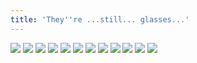 ```yaml
---
title: 'They''re ...still... glasses...'
---
```


![](images/ribald-youth/part-27/pg312.jpg)
![](images/ribald-youth/part-27/pg313.jpg)
![](images/ribald-youth/part-27/pg314.jpg)
![](images/ribald-youth/part-27/pg315.jpg)
![](images/ribald-youth/part-27/pg316.jpg)
![](images/ribald-youth/part-27/pg317.jpg)
![](images/ribald-youth/part-27/pg318.jpg)
![](images/ribald-youth/part-27/pg319.jpg)
![](images/ribald-youth/part-27/pg320.jpg)
![](images/ribald-youth/part-27/pg321.jpg)
![](images/ribald-youth/part-27/pg322.jpg)
![](images/ribald-youth/part-27/pg323.jpg)